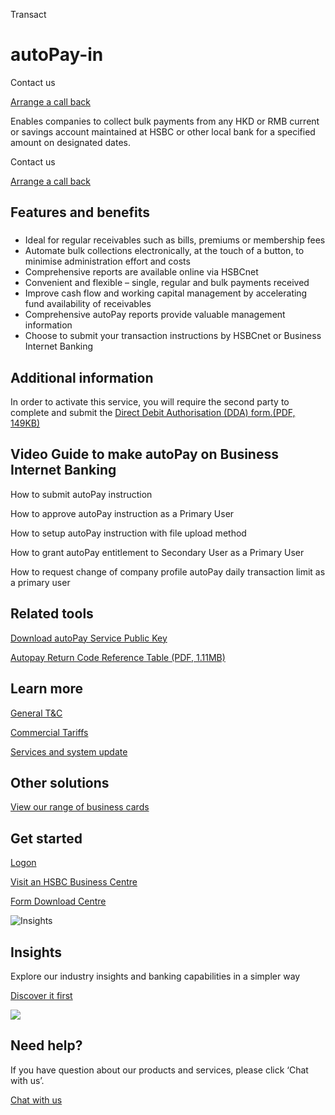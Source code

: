 Transact

# autoPay-in

Contact us

[Arrange a call back](https://www.business.hsbc.com.hk/en-gb/arrange-a-call-back-payment)

Enables companies to collect bulk payments from any HKD or RMB current or savings account maintained at HSBC or other local bank for a specified amount on designated dates.

Contact us

[Arrange a call back](https://www.business.hsbc.com.hk/en-gb/arrange-a-call-back-payment)

## Features and benefits

### 

* Ideal for regular receivables such as bills, premiums or membership fees
* Automate bulk collections electronically, at the touch of a button, to minimise administration effort and costs
* Comprehensive reports are available online via HSBCnet
* Convenient and flexible – single, regular and bulk payments received
* Improve cash flow and working capital management by accelerating fund availability of receivables
* Comprehensive autoPay reports provide valuable management information
* Choose to submit your transaction instructions by HSBCnet or Business Internet Banking

## Additional information

In order to activate this service, you will require the second party to complete and submit the [Direct Debit Authorisation (DDA) form.(PDF, 149KB)](/-/media/media/hong-kong/pdfs/products/direct-debit-auth.pdf)

## Video Guide to make autoPay on Business Internet Banking

How to submit autoPay instruction

How to approve autoPay instruction as a Primary User

How to setup autoPay instruction with file upload method

How to grant autoPay entitlement to Secondary User as a Primary User

How to request change of company profile autoPay daily transaction limit as a primary user

## Related tools

[Download autoPay Service Public Key](/en-gb/tools/autopay-public-key-download)

[Autopay Return Code Reference Table (PDF, 1.11MB)](/-/media/media/hong-kong/pdfs/products/autopay-return-code-reference-table.pdf)

## Learn more

[General T&C](/en-gb/help-centre/business-forms/account-services-forms)

[Commercial Tariffs](/en-gb/regulations/commercial-tariffs)

[Services and system update](/en-gb/regulations/resource-centre-important-hsbc-payments-information)

## Other solutions

[View our range of business cards](/en-gb/products-and-solutions/card)

## Get started

[Logon](https://www.online-banking.business.hsbc.com.hk/portalserver/logon?lang=en_US)

[Visit an HSBC Business Centre](/en-gb/products/hsbc-business-centres)

[Form Download Centre](/en-gb/help-centre/business-forms/making-payments-forms)

![Insights](/-/media/media/product-solution/theme-type/img-onboarding.png?h=1413&iar=0&w=1440&hash=0E9CE212C1F6AFCE9D0FE384CA6DCC0A "Insights")

## Insights

Explore our industry insights and banking capabilities in a simpler way

[Discover it first](/en-gb/insights)

![ ](/-/media/media/common/images/contact-us-img.png?h=604&iar=0&w=768&hash=A5675187A2C4B175E0CA7B5AD27C3A66 " ")

## Need help?

If you have question about our products and services, please click ‘Chat with us’.

[Chat with us](##)